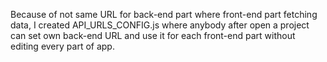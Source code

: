 Because of not same URL 
for back-end part where front-end part fetching data, 
I created API_URLS_CONFIG.js 
where anybody after open a project can set own back-end URL 
and use it for each front-end part without editing every part of app.